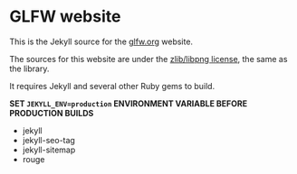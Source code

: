 # GLFW website

This is the Jekyll source for the [glfw.org](https://www.glfw.org/) website.

The sources for this website are under the [zlib/libpng
license](https://opensource.org/licenses/Zlib), the same as the library.

It requires Jekyll and several other Ruby gems to build.

__SET `JEKYLL_ENV=production` ENVIRONMENT VARIABLE BEFORE PRODUCTION BUILDS__

 - jekyll
 - jekyll-seo-tag
 - jekyll-sitemap
 - rouge
